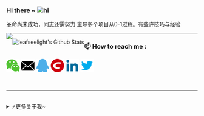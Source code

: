 ### Hi there ~ <img src="https://user-images.githubusercontent.com/1303154/88677602-1635ba80-d120-11ea-84d8-d263ba5fc3c0.gif" width="24px" alt="hi"/>

革命尚未成功，同志还需努力 主导多个项目从0-1过程。有些许技巧与经验

<img align="left" src="https://github-readme-stats.vercel.app/api/top-langs/?username=leafseelight" />


<!-- <img src="https://github.com/leafseelight/leafseelight/blob/main/images/fun.gif" width = "400" height = "250" alt="Java是世界上最好的语言，不接受反驳" align=center /> -->




---

<img align="left" alt="leafseelight's Github Stats" src="https://github-readme-stats.vercel.app/api?username=leafseelight&show_icons=true&hide_border=true" />


### :mailbox: How to reach me : 
[<img target="_blank" width = "35" height = "35" src="images/wechart.png"/>](images/qrcord.png)
[<img target="_blank" width = "35" height = "35" src="https://github.com/leafseelight/leafseelight/blob/main/images/mail.png"/>](mailto:2277284164@qq.com)
<a href="tencent://AddContact/?fromId=45&fromSubId=1&subcmd=all&uin=2277284164&website=www.oicqzone.com"><img width = "35" height = "35" src="https://github.com/leafseelight/leafseelight/blob/master/images/qq.png"/></a>
[<img target="_blank" width = "35" height = "35" src="https://github.com/leafseelight/leafseelight/blob/main/images/csdn.png"/>](https://blog.csdn.net/jingleye)
[<img target="_blank" width = "35" height = "35" src="https://github.com/leafseelight/leafseelight/blob/main/images/linkedin.png"/>](https://www.linkedin.com/in/%E8%A7%81%E5%85%89-%E5%8F%B6-816578122/)
[<img target="_blank" width = "35" height = "35" src="https://github.com/leafseelight/leafseelight/blob/main/images/twitter.png"/>](https://twitter.com/xxx)



<br/>

---

<br/>

<details>
<summary>⚡️更多关于我~</summary>
<p align="center"><h3>nothing~</h3></p>
</details>


<!--
**leafseelight/leafseelight** is a ✨ _special_ ✨ repository because its `README.md` (this file) appears on your GitHub profile.

Here are some ideas to get you started:
[<img target="_blank" src="https://img.icons8.com/bubbles/50/000000/discord-logo.png"/>](https://discord.gg/3Ks7sMA)
- 🔭 I’m currently working on ...
- 🌱 I’m currently learning ...
- 👯 I’m looking to collaborate on ...
- 🤔 I’m looking for help with ...
- 💬 Ask me about ...
- 📫 How to reach me: ...
- 😄 Pronouns: ...
- ⚡ Fun fact: ...
-->
